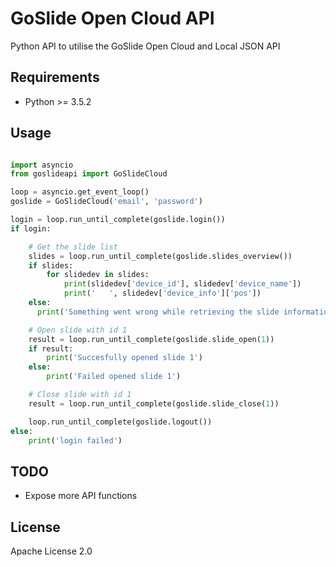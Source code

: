 
# GoSlide Open Cloud API

Python API to utilise the GoSlide Open Cloud and Local JSON API

## Requirements

- Python >= 3.5.2

## Usage
```python

import asyncio
from goslideapi import GoSlideCloud

loop = asyncio.get_event_loop()
goslide = GoSlideCloud('email', 'password')

login = loop.run_until_complete(goslide.login())
if login:

    # Get the slide list
    slides = loop.run_until_complete(goslide.slides_overview())
    if slides:
        for slidedev in slides:
            print(slidedev['device_id'], slidedev['device_name'])
            print('   ', slidedev['device_info']['pos'])
    else:
      print('Something went wrong while retrieving the slide information')

    # Open slide with id 1
    result = loop.run_until_complete(goslide.slide_open(1))
    if result:
        print('Succesfully opened slide 1')
    else:
        print('Failed opened slide 1')

    # Close slide with id 1
    result = loop.run_until_complete(goslide.slide_close(1))

    loop.run_until_complete(goslide.logout())
else:
    print('login failed')
```

## TODO

- Expose more API functions

## License

Apache License 2.0


